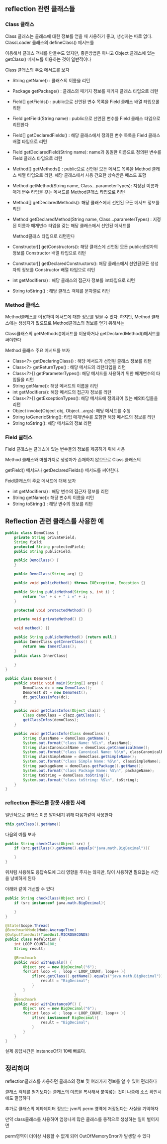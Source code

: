 ## reflection 관련 클래스들

### Class 클래스

Class 클래스는 클래스에 대한 정보를 얻을 때 사용하기 좋고, 생성자는 따로 없다. ClassLoader 클래스의 defineClass() 메서드를

이용해서 클래스 객체를 만들수도 있지만, 좋은방법은 아니고 Object 클래스에 있는 getClass() 메서드를 이용하는 것이 일반적이다

Class 클래스의 주요 메서드를 보자

- String getName() : 클래스의 이름을 리턴
- Package getPackage() : 클래스의 패키지 정보를 패키지 클래스 타입으로 리턴
- Field[] getFields() : public으로 선언된 변수 목록을 Field 클래스 배열 타입으롤 리턴
- Field getField(String name) : public으로 선언된 변수를 Field 클래스 타입으로 리턴한다
- Field[] getDeclaredFields() : 해당 클래스에서 정의된 변수 목록을 Field 클래스 배열 타입으로 리턴
- Field getDeclaredField(String name): name과 동일한 이름으로 정의된 변수를 Field 클래스 타입으로 리턴
- Method[] getMethods() : public으로 선언된 모든 메서드 목록을 Method 클래스 배열 타입으로 리턴. 해당 클래스에서 사용 간으한 상속받은 메소드 포함
- Method getMethod(String name, Class...parameterTypes): 지정된 이름과 매개 변수 타입을 갖는 메서드를 Method클래스 타입으로 리턴
- Method[] getDeclaredMethods(): 해당 클래스에서 선언된 모든 메서드 정보를 리턴
- Method getDeclaredMethod(String name, Class...parameterTypes) : 지정된 이름과 매개변수 타입을 갖는 해당 클래스에서 선언된 메서드를

    Method클래스 타입으로 리턴한다
- Constructor[] getConstructors(): 해당 클래스에 선언된 모든 public생성자의 정보를 Constructor 배열 타입으로 리턴
- Constructor[] getDeclaredConstructors(): 해당 클래스에서 선언된모든 생성자의 정보를 Constructor 배열 타입으로 리턴
- int getModifiers() : 해당 클래스의 접근자 정보를 int타입으로 리턴
- String toString() : 해당 클래스 객체를 문자열로 리턴

### Method 클래스

Method클래스를 이용하여 메서드에 대한 정보를 얻을 수 있다. 하지만, Method 클래스에는 생성자가 없으므로 Method클래스의 정보를 얻기 위해서는

Class클래스의 getMethods()메서드를 이용하거나 getDeclaredMethod()메서드를 써야한다

Method 클래스 주요 메서드를 보자

- Class<?> getDeclaringClass() : 해당 메서드가 선언된 클래스 정보를 리턴
- Class<?> getReturnType() : 해당 메서드의 리턴타입을 리턴
- Class<?>[] getParameterTypes(): 해당 메서드를 사용하기 위한 매개변수의 타입들을 리턴
- String getName(): 해당 메서드의 이름을 리턴
- int getModifiers(): 해당 메서드의 접근자 정보를 리턴
- Class<?>[] getExceptionTypes(): 해당 메서드에 정의되어 있는 예외타입들을 리턴
- Object invoke(Object obj, Object...args): 해당 메서드를 수행
- String toGenericString(): 타입 매개변수를 포함한 해당 메서드의 정보를 리턴
- String toString(): 해당 메서드의 정보 리턴

### Field 클래스

Field 클래스는 클래스에 있는 변수들의 정보를 제공하기 위해 사용

Method 클래스와 마찭가지로 생성자가 존재하지 않으므로 Class 클래스의

getField() 메서드나 getDeclaredFields() 메서드를 써야한다.

Feidl클래스의 주요 메서드에 대해 보자

- int getModifiers() : 해당 변수의 접근자 정보를 리턴
- String getName(): 해당 변수의 이름을 리턴
- String toString() : 해당 변수의 정보를 리턴

## Reflection 관련 클래스를 사용한 예

```java
public class DemoClass {
    private String privateField;
    String field;
    protected String protectedField;
    public String publicField;

    public DemoClass() {
    }

    public DemoClass(String arg) {}

    public void publicMethod() throws IOException, Exception {}

    public String publicMethod(String s, int i) {
        return "s=" + s + " i =" + i;
    }

    protected void protectedMethod() {}

    private void privateMethod() {}

    void method() {}

    public String publicRetMethod() {return null;}
    public InnerClass getInnerClass() {
        return new InnerClass();
    }
    public class InnerClass{
        
    }
}
```

```java
public class DemoTest {
    public static void main(String[] args) {
        DemoClass dc = new DemoClass();
        DemoTest dt = new DemoTest();
        dt.getClassInfos(dc);
    }

    public void getClassInfos(Object clazz) {
        Class demoClass = clazz.getClass();
        getClassInfos(demoClass);
    }

    public void getClassInfo(Class demoClass) {
        String className = demoClass.getName();
        System.out.format("class Name: %S\n", className);
        String classCanonicalName = demoClass.getCanonicalName();
        System.out.format("class Canonical Name: %S\n", classCanonicalName);
        String classSimpleName = demoClass.getSimpleName();
        System.out.format("class Simple Name: %S\n", classSimpleName);
        String packageName = demoClass.getPackage().getName();
        System.out.format("class Package Name: %S\n", packageName);
        String toString = demoClass.toString();
        System.out.format("class toString: %S\n", toString);
    }
}
```

### reflection 클래스를 잘못 사용한 사례

일반적으로 클래스 이름 알아내기 위해 다음과같이 사용한다

```java
this.getClass().getName()
```

다음의 예를 보자

```java
public String checkClass(Object src) {
    if (src.getClass().getName().equals("java.math.BigDecimal")){

    }
}
```

위처럼 사용해도 응답속도에 그리 영향을 주지는 않지만, 많이 사용하면 필요없는 시간을 낭비하게 된다

아래와 같이 개선할 수 있다

```java
public String checkClass(Object src) {
    if (src instanceof java.math.BigDecimal){

    }
}
```


```java
@State(Scope.Thread)
@BenchmarkMode(Mode.AverageTime)
@OutputTimeUnit(TimeUnit.MICROSECONDS)
public class Refelction {
    int LOOP_COUNT=100;
    String result;

    @Benchmark
    public void withEquals() {
        Object src = new BigDecimal("6");
        for(int loop =0 ; loop < LOOP_COUNT; loop++ ){
            if(src.getClass().getName().equals("java.math.BigDecimal")){
                result = "BigDecimal";
            }
        }
    }
    @Benchmark
    public void withInstanceOf() {
        Object src = new BigDecimal("6");
        for(int loop =0 ; loop < LOOP_COUNT; loop++ ){
            if(src instanceof BigDecimal){
                result = "BigDecimal";
            }
        }
    }
}

```

실제 응답시간은 instanceOf가 10배 빠르다.

## 정리하며

reflection클래스를 사용하면 클래스의 정보 및 여러가지 정보를 알 수 있어 편리하다

클래스 객체를 얻기보다는 클래스의 이름을 복사해서 붙여넣는 것이 나중에 소스 확인시에도 깔끔하다

추가로 클래스의 메타데이터 정보는 jvm의 perm 영역에 저장된다는 사실을 기억하자

만약 class클래스를 사용하여 엄청나게 많은 클래스를 동적으로 생성하는 일이 벌어지면

perm영역이 더이상 사용할 수 없게 되어 OutOfMemoryError가 발생할 수 있다

